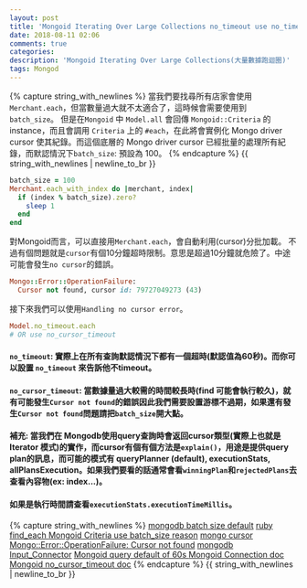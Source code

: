 ```yaml
---
layout: post
title: 'Mongoid Iterating Over Large Collections no_timeout use no_timeout 使用'
date: 2018-08-11 02:06
comments: true
categories:
description: 'Mongoid Iterating Over Large Collections(大量數據跑迴圈)'
tags: Mongod
---
```

{% capture string_with_newlines %}
當我們要找尋所有店家會使用 `Merchant.each`，但當數量過大就不太適合了，這時候會需要使用到 `batch_size`。
但是在`Mongoid` 中 `Model.all` 會回傳 `Mongoid::Criteria` 的instance，而且會調用 `Criteria` 上的 `#each`，在此將會實例化 Mongo driver cursor 使其紀錄。而這個底層的 Mongo driver cursor 已經批量的處理所有紀錄，而默認情況下`batch_size`: 預設為 100。
{% endcapture %}
{{ string_with_newlines | newline_to_br }}
```rb
batch_size = 100
Merchant.each_with_index do |merchant, index|
  if (index % batch_size).zero?
    sleep 1
  end
end
```
對Mongoid而言，可以直接用`Merchant.each`，會自動利用(cursor)分批加載。
不過有個問題就是`cursor`有個10分鐘超時限制。意思是超過10分鐘就危險了。中途可能會發生`no cursor`的錯誤。
```rb
Mongo::Error::OperationFailure:
  Cursor not found, cursor id: 79727049273 (43)
```
接下來我們可以使用`Handling no cursor error`。
```rb
Model.no_timeout.each
# OR use no_cursor_timeout
```
#### `no_timeout`: 實際上在所有查詢默認情況下都有一個超時(默認值為60秒)。而你可以設置 `no_timeout` 來告訴他不timeout。
#### `no_cursor_timeout`: 當數據量過大較需的時間較長時(find 可能會執行較久)，就有可能發生`Cursor not found`的錯誤因此我們需要設置游標不過期，如果還有發生`Cursor not found`問題請把`batch_size`開大點。
#### 補充: 當我們在 Mongodb使用query查詢時會返回cursor類型(實際上也就是Iterator 模式)的實作，而cursor有個有個方法是`explain()`，用途是提供query plan的訊息，而可能的模式有 queryPlanner (default), executionStats, allPlansExecution。如果我們要看的話通常會看`winningPlan`和`rejectedPlans`去查看內容物(ex: index...)。
#### 如果是執行時間請查看`executionStats.executionTimeMillis`。
{% capture string_with_newlines %}
[mongodb batch size default](https://stackoverflow.com/questions/25126447/what-is-the-default-batchsize-in-pymongo)
[ruby find_each ](https://api.rubyonrails.org/v4.1/classes/ActiveRecord/Batches.html)
[Mongoid Criteria use batch_size reason](https://stackoverflow.com/questions/7041224/finding-mongodb-records-in-batches-using-mongoid-ruby-adapter)
[mongo cursor](https://github.com/mongodb/mongo-ruby-driver/blob/master/lib/mongo/cursor.rb#L474)
[Mongo::Error::OperationFailure: Cursor not found](https://itisatechiesworld.wordpress.com/2017/02/23/mongoerroroperationfailure-cursor-not-found/)
[mongodb Input_Connector](http://www.smartsct.com/rest_api/specification/Input_Connector/mongodb.html)
[Mongoid query default of 60s ](https://blog.github.com/2009-10-09-unicorn/)
[Mongoid Connection doc](https://docs.mongodb.com/manual/reference/connection-string)
[Mongoid no_cursor_timeout doc](https://docs.mongodb.com/manual/reference/method/cursor.noCursorTimeout/)
{% endcapture %}
{{ string_with_newlines | newline_to_br }}